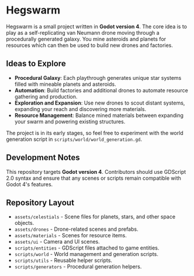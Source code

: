 # Hegswarm

Hegswarm is a small project written in **Godot version 4**. The core idea is to play as a self-replicating van Neumann drone moving through a procedurally generated galaxy. You mine asteroids and planets for resources which can then be used to build new drones and factories.

## Ideas to Explore

- **Procedural Galaxy**: Each playthrough generates unique star systems filled with mineable planets and asteroids.
- **Automation**: Build factories and additional drones to automate resource gathering and production.
- **Exploration and Expansion**: Use new drones to scout distant systems, expanding your reach and discovering more materials.
- **Resource Management**: Balance mined materials between expanding your swarm and powering existing structures.

The project is in its early stages, so feel free to experiment with the world generation script in `scripts/world/world_generation.gd`.

## Development Notes

This repository targets **Godot version 4**. Contributors should use GDScript 2.0 syntax and ensure that any scenes or scripts remain compatible with Godot 4's features.

## Repository Layout

- `assets/celestials` - Scene files for planets, stars, and other space objects.
- `assets/drones` - Drone-related scenes and prefabs.
- `assets/materials` - Scenes for resource items.
- `assets/ui` - Camera and UI scenes.
- `scripts/entities` - GDScript files attached to game entities.
- `scripts/world` - World management and generation scripts.
- `scripts/utils` - Reusable helper scripts.
- `scripts/generators` - Procedural generation helpers.

